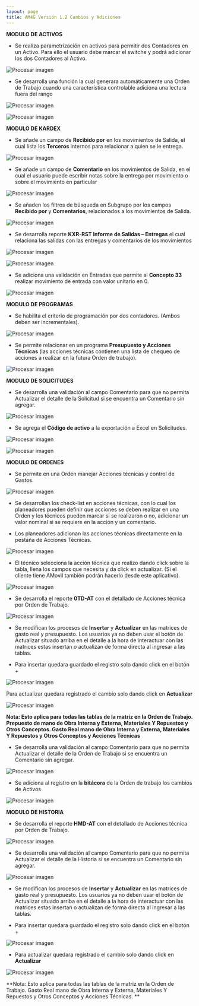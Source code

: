 ```yaml
---
layout: page
title: AM4G Versión 1.2 Cambios y Adiciones
---
```

**MODULO DE ACTIVOS**

- Se realiza parametrización en activos para permitir dos Contadores en un Activo. Para ello el usuario debe marcar el switche y podrá adicionar los dos Contadores al Activo.


![Procesar imagen](https://ayuda.winsoftware.com.co/assets/images/Version1.2/Imagen1.png)


- Se desarrolla una función la cual generara automáticamente una Orden de Trabajo cuando una característica controlable adiciona una lectura fuera del rango 

![Procesar imagen](https://ayuda.winsoftware.com.co/assets/images/Version1.2/Imagen2.png)

![Procesar imagen](https://ayuda.winsoftware.com.co/assets/images/Version1.2/Imagen3.png)

**MODULO DE KARDEX**

- Se añade un campo de **Recibido por** en los movimientos de Salida, el cual lista los **Terceros** internos para relacionar a quien se le entrega. 

![Procesar imagen](https://ayuda.winsoftware.com.co/assets/images/Version1.2/Imagen4.png)

- Se añade un campo de **Comentario** en los movimientos de Salida, en el cual el usuario puede escribir notas sobre la entrega por movimiento o sobre el movimiento en particular

![Procesar imagen](https://ayuda.winsoftware.com.co/assets/images/Version1.2/Imagen5.png)


- Se añaden los filtros de búsqueda en Subgrupo por los campos **Recibido por** y **Comentarios**, relacionados a los movimientos de Salida.

![Procesar imagen](https://ayuda.winsoftware.com.co/assets/images/Version1.2/Imagen6.png)

- Se desarrolla reporte **KXR-RST Informe de Salidas – Entregas** el cual relaciona las salidas con las entregas y comentarios de los movimientos

![Procesar imagen](https://ayuda.winsoftware.com.co/assets/images/Version1.2/Imagen7.png)

![Procesar imagen](https://ayuda.winsoftware.com.co/assets/images/Version1.2/Imagen8.png)

- Se adiciona una validación en Entradas que permite al **Concepto 33** realizar movimiento de entrada con valor unitario en 0.

![Procesar imagen](https://ayuda.winsoftware.com.co/assets/images/Version1.2/Imagen9.png)


**MODULO DE PROGRAMAS**

- Se habilita el criterio de programación por dos contadores. (Ambos deben ser incrementales).

![Procesar imagen](https://ayuda.winsoftware.com.co/assets/images/Version1.2/Imagen10.png)

- Se permite relacionar en un programa **Presupuesto y Acciones Técnicas** (las acciones técnicas contienen una lista de chequeo de acciones a realizar en la futura Orden de trabajo). 

![Procesar imagen](https://ayuda.winsoftware.com.co/assets/images/Version1.2/Imagen11.png)

**MODULO DE SOLICITUDES**

- Se desarrolla una validación al campo Comentario para que no permita Actualizar el detalle de la Solicitud si se encuentra un Comentario sin agregar.

![Procesar imagen](https://ayuda.winsoftware.com.co/assets/images/Version1.2/Imagen12.png)

- Se agrega el **Código de activo** a la exportación a Excel en Solicitudes.

![Procesar imagen](https://ayuda.winsoftware.com.co/assets/images/Version1.2/Imagen13.png)

![Procesar imagen](https://ayuda.winsoftware.com.co/assets/images/Version1.2/Imagen14.png)

**MODULO DE ORDENES**

- Se permite en una Orden manejar Acciones técnicas y control de Gastos.

![Procesar imagen](https://ayuda.winsoftware.com.co/assets/images/Version1.2/Imagen15.png)

- Se desarrollan los check-list en acciones técnicas, con lo cual los planeadores pueden definir que acciones se deben realizar en una Orden y los técnicos pueden marcar si se realizaron o no, adicionar un valor nominal si se requiere en la acción y un comentario.

- Los planeadores adicionan las acciones técnicas directamente en la pestaña de Acciones Técnicas.

![Procesar imagen](https://ayuda.winsoftware.com.co/assets/images/Version1.2/Imagen16.png)

- El técnico selecciona la acción técnica que realizo dando click sobre la tabla, llena los campos que necesita y da click en actualizar. (Si el cliente tiene AMovil también podrán hacerlo desde este aplicativo).

![Procesar imagen](https://ayuda.winsoftware.com.co/assets/images/Version1.2/Imagen17.png)

- Se desarrolla el reporte **0TD-AT** con el detallado de Acciones técnica por Orden de Trabajo.

![Procesar imagen](https://ayuda.winsoftware.com.co/assets/images/Version1.2/Imagen18.png)

- Se modifican los procesos de **Insertar** y **Actualizar** en las matrices de gasto real y presupuesto. Los usuarios ya no deben usar el botón de Actualizar situado arriba en el detalle a la hora de interactuar con las matrices estas insertan o actualizan de forma directa al ingresar a las tablas.

- Para insertar quedara guardado el registro solo dando click en el botón +

![Procesar imagen](https://ayuda.winsoftware.com.co/assets/images/Version1.2/Imagen19.png)

Para actualizar quedara registrado el cambio solo dando click en **Actualizar**

![Procesar imagen](https://ayuda.winsoftware.com.co/assets/images/Version1.2/Imagen20.png)


**Nota: Esto aplica para todas las tablas de la matriz en la Orden de Trabajo. Prepuesto de mano de Obra Interna y Externa, Materiales Y Repuestos y Otros Conceptos. Gasto Real mano de Obra Interna y Externa, Materiales Y Repuestos y Otros Conceptos y Acciones Técnicas**


- Se desarrolla una validación al campo Comentario para que no permita Actualizar el detalle de la Orden de Trabajo si se encuentra un Comentario sin agregar.

![Procesar imagen](https://ayuda.winsoftware.com.co/assets/images/Version1.2/Imagen21.png)

- Se adiciona al registro en la **bitácora** de la Orden de trabajo los cambios de Activos 

![Procesar imagen](https://ayuda.winsoftware.com.co/assets/images/Version1.2/Imagen22.png)

**MODULO DE HISTORIA**

- Se desarrolla el reporte **HMD-AT** con el detallado de Acciones técnica por Orden de Trabajo.

![Procesar imagen](https://ayuda.winsoftware.com.co/assets/images/Version1.2/Imagen23.png)

- Se desarrolla una validación al campo Comentario para que no permita Actualizar el detalle de la Historia si se encuentra un Comentario sin agregar.

![Procesar imagen](https://ayuda.winsoftware.com.co/assets/images/Version1.2/Imagen24.png)

- Se modifican los procesos de **Insertar** y **Actualizar** en las matrices de gasto real y presupuesto. Los usuarios ya no deben usar el botón de Actualizar situado arriba en el detalle a la hora de interactuar con las matrices estas insertan o actualizan de forma directa al ingresar a las tablas.

- Para insertar quedara guardado el registro solo dando click en el botón +

![Procesar imagen](https://ayuda.winsoftware.com.co/assets/images/Version1.2/Imagen25.png)

- Para actualizar quedara registrado el cambio solo dando click en **Actualizar**

![Procesar imagen](https://ayuda.winsoftware.com.co/assets/images/Version1.2/Imagen26.png)

**Nota: Esto aplica para todas las tablas de la matriz en la Orden de Trabajo. Gasto Real mano de Obra Interna y Externa, Materiales Y Repuestos y Otros Conceptos y Acciones Técnicas. **






